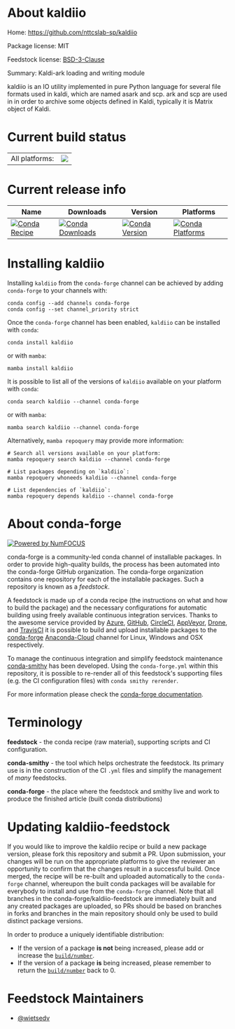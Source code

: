 About kaldiio
=============

Home: https://github.com/nttcslab-sp/kaldiio

Package license: MIT

Feedstock license: [BSD-3-Clause](https://github.com/conda-forge/kaldiio-feedstock/blob/main/LICENSE.txt)

Summary: Kaldi-ark loading and writing module

kaldiio is an IO utility implemented in pure Python language for several file formats used in kaldi, which are named asark and scp. ark and scp are used in in order to archive some objects defined in Kaldi, typically it is Matrix object of Kaldi.


Current build status
====================


<table><tr><td>All platforms:</td>
    <td>
      <a href="https://dev.azure.com/conda-forge/feedstock-builds/_build/latest?definitionId=17544&branchName=main">
        <img src="https://dev.azure.com/conda-forge/feedstock-builds/_apis/build/status/kaldiio-feedstock?branchName=main">
      </a>
    </td>
  </tr>
</table>

Current release info
====================

| Name | Downloads | Version | Platforms |
| --- | --- | --- | --- |
| [![Conda Recipe](https://img.shields.io/badge/recipe-kaldiio-green.svg)](https://anaconda.org/conda-forge/kaldiio) | [![Conda Downloads](https://img.shields.io/conda/dn/conda-forge/kaldiio.svg)](https://anaconda.org/conda-forge/kaldiio) | [![Conda Version](https://img.shields.io/conda/vn/conda-forge/kaldiio.svg)](https://anaconda.org/conda-forge/kaldiio) | [![Conda Platforms](https://img.shields.io/conda/pn/conda-forge/kaldiio.svg)](https://anaconda.org/conda-forge/kaldiio) |

Installing kaldiio
==================

Installing `kaldiio` from the `conda-forge` channel can be achieved by adding `conda-forge` to your channels with:

```
conda config --add channels conda-forge
conda config --set channel_priority strict
```

Once the `conda-forge` channel has been enabled, `kaldiio` can be installed with `conda`:

```
conda install kaldiio
```

or with `mamba`:

```
mamba install kaldiio
```

It is possible to list all of the versions of `kaldiio` available on your platform with `conda`:

```
conda search kaldiio --channel conda-forge
```

or with `mamba`:

```
mamba search kaldiio --channel conda-forge
```

Alternatively, `mamba repoquery` may provide more information:

```
# Search all versions available on your platform:
mamba repoquery search kaldiio --channel conda-forge

# List packages depending on `kaldiio`:
mamba repoquery whoneeds kaldiio --channel conda-forge

# List dependencies of `kaldiio`:
mamba repoquery depends kaldiio --channel conda-forge
```


About conda-forge
=================

[![Powered by
NumFOCUS](https://img.shields.io/badge/powered%20by-NumFOCUS-orange.svg?style=flat&colorA=E1523D&colorB=007D8A)](https://numfocus.org)

conda-forge is a community-led conda channel of installable packages.
In order to provide high-quality builds, the process has been automated into the
conda-forge GitHub organization. The conda-forge organization contains one repository
for each of the installable packages. Such a repository is known as a *feedstock*.

A feedstock is made up of a conda recipe (the instructions on what and how to build
the package) and the necessary configurations for automatic building using freely
available continuous integration services. Thanks to the awesome service provided by
[Azure](https://azure.microsoft.com/en-us/services/devops/), [GitHub](https://github.com/),
[CircleCI](https://circleci.com/), [AppVeyor](https://www.appveyor.com/),
[Drone](https://cloud.drone.io/welcome), and [TravisCI](https://travis-ci.com/)
it is possible to build and upload installable packages to the
[conda-forge](https://anaconda.org/conda-forge) [Anaconda-Cloud](https://anaconda.org/)
channel for Linux, Windows and OSX respectively.

To manage the continuous integration and simplify feedstock maintenance
[conda-smithy](https://github.com/conda-forge/conda-smithy) has been developed.
Using the ``conda-forge.yml`` within this repository, it is possible to re-render all of
this feedstock's supporting files (e.g. the CI configuration files) with ``conda smithy rerender``.

For more information please check the [conda-forge documentation](https://conda-forge.org/docs/).

Terminology
===========

**feedstock** - the conda recipe (raw material), supporting scripts and CI configuration.

**conda-smithy** - the tool which helps orchestrate the feedstock.
                   Its primary use is in the construction of the CI ``.yml`` files
                   and simplify the management of *many* feedstocks.

**conda-forge** - the place where the feedstock and smithy live and work to
                  produce the finished article (built conda distributions)


Updating kaldiio-feedstock
==========================

If you would like to improve the kaldiio recipe or build a new
package version, please fork this repository and submit a PR. Upon submission,
your changes will be run on the appropriate platforms to give the reviewer an
opportunity to confirm that the changes result in a successful build. Once
merged, the recipe will be re-built and uploaded automatically to the
`conda-forge` channel, whereupon the built conda packages will be available for
everybody to install and use from the `conda-forge` channel.
Note that all branches in the conda-forge/kaldiio-feedstock are
immediately built and any created packages are uploaded, so PRs should be based
on branches in forks and branches in the main repository should only be used to
build distinct package versions.

In order to produce a uniquely identifiable distribution:
 * If the version of a package **is not** being increased, please add or increase
   the [``build/number``](https://docs.conda.io/projects/conda-build/en/latest/resources/define-metadata.html#build-number-and-string).
 * If the version of a package **is** being increased, please remember to return
   the [``build/number``](https://docs.conda.io/projects/conda-build/en/latest/resources/define-metadata.html#build-number-and-string)
   back to 0.

Feedstock Maintainers
=====================

* [@wietsedv](https://github.com/wietsedv/)

